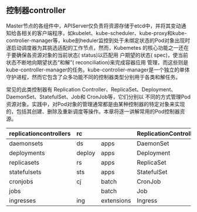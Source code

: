 ## 控制器controller

Master节点的各组件中，APIServer仅负责将资源存储于etcd中，并将其变动通知给各相关的客户端程序，如kubelet、kube-scheduler、kube-proxy和kube-controlier-manager等，kube剖heduler监控到处于未绑定状态的Pod对象出现时遂启动调度器为其挑选适配的工作节点，然而，Kubemetes 的核心功能之一还在于要确保各资源对象的当前状态\( status\)以匹配用 户期望的状态\( spec\)，使当前状态不断地向期望状态“和解”\( reconciliation\)来完成容器应用 管理，而这些则是 kube-controIler-manager的任务。kube-controlier-manager是一个独立的单体 守护进程，然而它包含了众多功能不同的控制器类型分别用于各类和解任务。

常见的此类控制器有 Replication Controller、ReplicaSet、Deployment、DaemonSet、StatefulSet、Job和 CronJob等，它们分别以 不同的方式管理Pod资源对象。实践中，对Pod对象的管理通常都是由某种控制器的特定对象来实现的，包括其创建、删除及重新调度等操作。本章将逐一讲解常用的Pod控制器资源。

| replicationcontrollers | rc |  | ReplicationController |
| :--- | :--- | :--- | :--- |
| daemonsets | ds | apps | DaemonSet |
| deployments | deploy | apps | Deployment |
| replicasets | rs | apps | ReplicaSet |
| statefulsets | sts | apps | StatefulSet |
| cronjobs | cj | batch | CronJob |
| jobs |  | batch | Job |
| ingresses | ing | extensions | Ingress |



